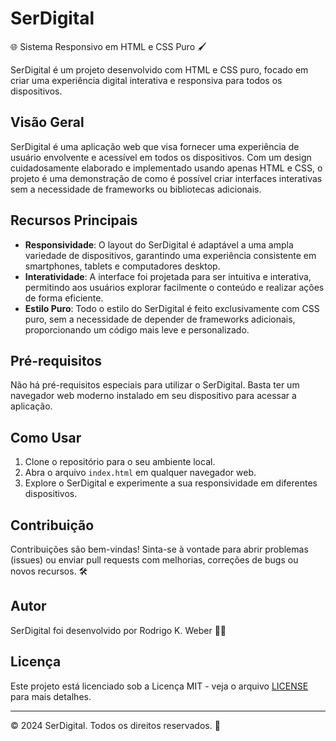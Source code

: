 # SerDigital

🌐 Sistema Responsivo em HTML e CSS Puro 🖌️

SerDigital é um projeto desenvolvido com HTML e CSS puro, focado em criar uma experiência digital interativa e responsiva para todos os dispositivos.

## Visão Geral

SerDigital é uma aplicação web que visa fornecer uma experiência de usuário envolvente e acessível em todos os dispositivos. Com um design cuidadosamente elaborado e implementado usando apenas HTML e CSS, o projeto é uma demonstração de como é possível criar interfaces interativas sem a necessidade de frameworks ou bibliotecas adicionais.

## Recursos Principais

- **Responsividade**: O layout do SerDigital é adaptável a uma ampla variedade de dispositivos, garantindo uma experiência consistente em smartphones, tablets e computadores desktop.
- **Interatividade**: A interface foi projetada para ser intuitiva e interativa, permitindo aos usuários explorar facilmente o conteúdo e realizar ações de forma eficiente.
- **Estilo Puro**: Todo o estilo do SerDigital é feito exclusivamente com CSS puro, sem a necessidade de depender de frameworks adicionais, proporcionando um código mais leve e personalizado.

## Pré-requisitos

Não há pré-requisitos especiais para utilizar o SerDigital. Basta ter um navegador web moderno instalado em seu dispositivo para acessar a aplicação.

## Como Usar

1. Clone o repositório para o seu ambiente local.
2. Abra o arquivo `index.html` em qualquer navegador web.
3. Explore o SerDigital e experimente a sua responsividade em diferentes dispositivos.

## Contribuição

Contribuições são bem-vindas! Sinta-se à vontade para abrir problemas (issues) ou enviar pull requests com melhorias, correções de bugs ou novos recursos. 🛠️

## Autor

SerDigital foi desenvolvido por Rodrigo K. Weber 🧑‍💻

## Licença

Este projeto está licenciado sob a Licença MIT - veja o arquivo [LICENSE](LICENSE) para mais detalhes.

---

© 2024 SerDigital. Todos os direitos reservados. 🚀

